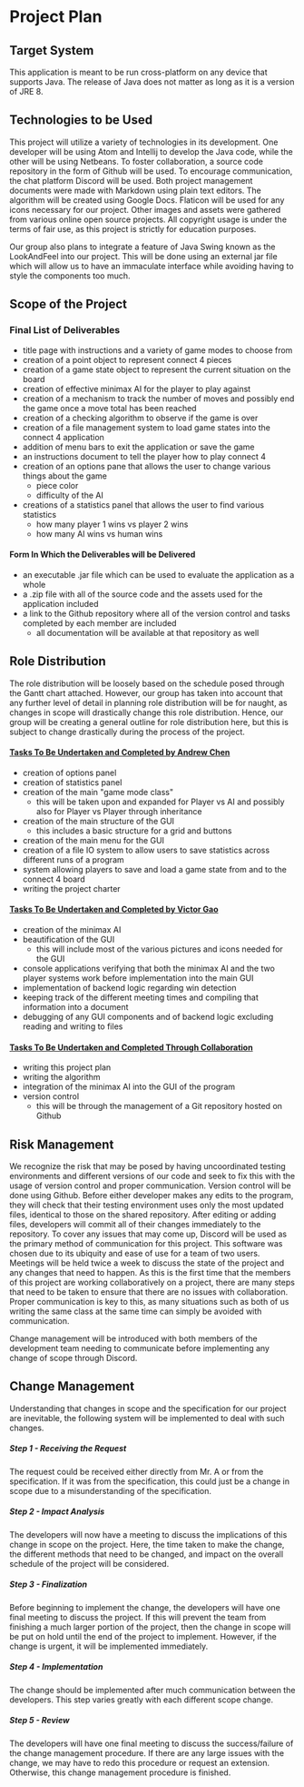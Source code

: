 # Project Plan

## Target System
This application is meant to be run cross-platform on any device that supports Java. The release of Java does not matter as long as it is a version of JRE 8.

## Technologies to be Used
This project will utilize a variety of technologies in its development. One developer will be using Atom and Intellij to develop the Java code, while the other will be using Netbeans. To foster collaboration, a source code repository in the form of Github will be used. To encourage communication, the chat platform Discord will be used. Both project management documents were made with Markdown using plain text editors. The algorithm will be created using Google Docs. Flaticon will be used for any icons necessary for our project. Other images and assets were gathered from various online open source projects. All copyright usage is under the terms of fair use, as this project is strictly for education purposes.

Our group also plans to integrate a feature of Java Swing known as the LookAndFeel into our project. This will be done using an external jar file which will allow us to have an immaculate interface while avoiding having to style the components too much.

## Scope of the Project
### Final List of Deliverables

- title page with instructions and a variety of game modes to choose from
- creation of a point object to represent connect 4 pieces
- creation of a game state object to represent the current situation on the board
- creation of effective minimax AI for the player to play against
- creation of a mechanism to track the number of moves and possibly end the game once a move total has been reached
- creation of a checking algorithm to observe if the game is over
- creation of a file management system to load game states into the connect 4 application
- addition of menu bars to exit the application or save the game
- an instructions document to tell the player how to play connect 4
- creation of an options pane that allows the user to change various things about the game
  - piece color
  - difficulty of the AI 
- creations of a statistics panel that allows the user to find various statistics
  - how many player 1 wins vs player 2 wins
  - how many AI wins vs human wins

#### Form In Which the Deliverables will be Delivered

- an executable .jar file which can be used to evaluate the application as a whole
- a .zip file with all of the source code and the assets used for the application included
- a link to the Github repository where all of the version control and tasks completed by each member are included
  - all documentation will be available at that repository as well



## Role Distribution
The role distribution will be loosely based on the schedule posed through the Gantt chart attached. However, our group has taken into account that any further level of detail in planning role distribution will be for naught, as changes in scope will drastically change this role distribution. Hence, our group will be creating a general outline for role distribution here, but this is subject to change drastically during the process of the project.

#### <u>Tasks To Be Undertaken and Completed by Andrew Chen</u>

- creation of options panel
- creation of statistics panel
- creation of the main "game mode class"
  - this will be taken upon and expanded for Player vs AI and possibly also for Player vs Player through inheritance
- creation of the main structure of the GUI
  - this includes a basic structure for a grid and buttons
- creation of the main menu for the GUI
- creation of a file IO system to allow users to save statistics across different runs of a program
- system allowing players to save and load a game state from and to the connect 4 board
- writing the project charter

#### <u>Tasks To Be Undertaken and Completed by Victor Gao</u>

- creation of the minimax AI
- beautification of the GUI
  - this will include most of the various pictures and icons needed for the GUI
- console applications verifying that both the minimax AI and the two player systems work before implementation into the main GUI
- implementation of backend logic regarding win detection
- keeping track of the different meeting times and compiling that information into a document
- debugging of any GUI components and of backend logic excluding reading and writing to files

#### <u>Tasks To Be Undertaken and Completed Through Collaboration</u>

- writing this project plan
- writing the algorithm
- integration of the minimax AI into the GUI of the program
- version control
  - this will be through the management of a Git repository hosted on Github

## Risk Management
We recognize the risk that may be posed by having uncoordinated testing environments and different versions of our code and seek to fix this with the usage of version control and proper communication.
Version control will be done using Github. Before either developer makes any edits to the program, they will check that their testing environment uses only the most updated files, identical to those on the shared repository. After editing or adding files, developers will commit all of their changes immediately to the repository. To cover any issues that may come up, Discord will be used  as the primary method of communication for this project. This software was chosen due to its ubiquity and ease of use for a team of two users. Meetings will be held twice a week to discuss the state of the project and any changes that need to happen.
As this is the first time that the members of this project are working collaboratively on a project, there are many steps that need to be taken to ensure that there are no issues with collaboration. Proper communication is key to this, as many situations such as both of us writing the same class at the same time can simply be avoided with communication.

Change management will be introduced with both members of the development team needing to communicate before implementing any change of scope through Discord.

## Change Management
Understanding that changes in scope and the specification for our project are inevitable, the following system will be implemented to deal with such changes.

##### Step 1 - Receiving the Request
The request could be received either directly from Mr. A or from the specification.  If it was from the specification, this could just be a change in scope due to a misunderstanding of the specification.

##### Step 2 - Impact Analysis
The developers will now have a meeting to discuss the implications of this change in scope on the project. Here, the time taken to make the change, the different methods that need to be changed, and impact on the overall schedule of the project will be considered.

##### Step 3 - Finalization
Before beginning to implement the change, the developers will have one final meeting to discuss the project. If this will prevent the team from finishing a much larger portion of the project, then the change in scope will be put on hold until the end of the project to implement. However, if the change is urgent, it will be implemented immediately.

##### Step 4 - Implementation
The change should be implemented after much communication between the developers. This step varies greatly with each different scope change.

##### Step 5 - Review
The developers will have one final meeting to discuss the success/failure of the change management procedure. If there are any large issues with the change, we may have to redo this procedure or request an extension. Otherwise, this change management procedure is finished.
